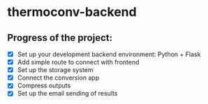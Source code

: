 # thermoconv-backend


## Progress of the project:

- [X] Set up your development backend environment: Python + Flask
- [X] Add simple route to connect with frontend
- [X] Set up the storage system
- [X] Connect the conversion app  
- [X] Compress outputs
- [X] Set up the email sending of results
